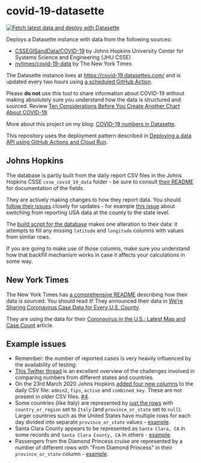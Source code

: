 # covid-19-datasette

[![Fetch latest data and deploy with Datasette](https://github.com/simonw/covid-19-datasette/workflows/Fetch%20latest%20data%20and%20deploy%20with%20Datasette/badge.svg)](https://github.com/simonw/covid-19-datasette/actions?query=workflow%3A%22Fetch+latest+data+and+deploy+with+Datasette%22)

Deploys a Datasette instance with data from the following sources:

* [CSSEGISandData/COVID-19](https://github.com/CSSEGISandData/COVID-19) by Johns Hopkins University Center for Systems Science and Engineering (JHU CSSE)
* [nytimes/covid-19-data](https://github.com/nytimes/covid-19-data) by The New York Times

The Datasette instance lives at https://covid-19.datasettes.com/ and is updated every two hours using [a scheduled GitHub Action](https://github.com/simonw/covid-19-datasette/blob/master/.github/workflows/scheduled.yml).

Please **do not** use this tool to share information about COVID-19 without making absolutely sure you understand how the data is structured and sourced. Review [Ten Considerations Before You Create Another Chart About COVID-19](https://medium.com/nightingale/ten-considerations-before-you-create-another-chart-about-covid-19-27d3bd691be8).

More about this project on my blog: [COVID-19 numbers in Datasette](https://simonwillison.net/2020/Mar/11/covid-19/).

This repository uses the deployment pattern described in [Deploying a data API using GitHub Actions and Cloud Run](https://simonwillison.net/2020/Jan/21/github-actions-cloud-run/).

## Johns Hopkins

The database is partly built from the daily report CSV files in the Johns Hopkins CSSE `csse_covid_19_data` folder - be sure to consult [their README](https://github.com/CSSEGISandData/COVID-19/tree/master/csse_covid_19_data) for documentation of the fields.

They are actively making changes to how they report data. You should [follow their issues](https://github.com/CSSEGISandData/COVID-19/issues) closely for updates - for example [this issue](https://github.com/CSSEGISandData/COVID-19/issues/382) about switching from reporting USA data at the county to the state level.

The [build script for the database](https://github.com/simonw/covid-19-datasette/blob/master/build_database.py) makes one alteration to their data: it attempts to fill any missing  `latitude` and `longitude` columns with values from similar rows.

If you are going to make use of those columns, make sure you understand how that backfill mechanism works in case it affects your calculations in some way.

## New York Times

The New York Times has [a comprehensive README](https://github.com/nytimes/covid-19-data/blob/master/README.md) describing how their data is sourced. You should read it! They announced their data in [We’re Sharing Coronavirus Case Data for Every U.S. County](https://www.nytimes.com/article/coronavirus-county-data-us.html).

They are using the data for their [Coronavirus in the U.S.: Latest Map and Case Count](https://www.nytimes.com/interactive/2020/us/coronavirus-us-cases.html) article.

## Example issues

* Remember: the number of reported cases is very heavily influenced by the availability of testing.
* [This Twitter thread](https://twitter.com/politicalmath/status/1243950120598556672) is an excellent overview of the challenges involved in comparing numbers from different states and countries.
* On the 23rd March 2020 Johns Hopkins [added four new columns](https://github.com/CSSEGISandData/COVID-19/commit/e748b6d8a55e4a88371af56b129ababe1712522d) to the daily CSV file: `admin2`, `fips`, `active` and `combined_key`. These are not present in older CSV files. [#4](https://github.com/simonw/covid-19-datasette/issues/4).
* Some countries (like Italy) are represented by [just the rows](https://covid-19.datasettes.com/covid/daily_reports?country_or_region=Italy&_sort_desc=confirmed#g.mark=bar&g.x_column=day&g.x_type=ordinal&g.y_column=confirmed&g.y_type=quantitative) with `country_or_region` set to `Italy` (and `province_or_state` set to `null`). Larger countries such as the United States have multiple rows for each day divided into separate `province_or_state` values - [example](https://covid-19.datasettes.com/covid/daily_reports?_size=1000&country_or_region__exact=US&_sort_desc=day#g.mark=bar&g.x_column=day&g.x_type=ordinal&g.y_column=confirmed&g.y_type=quantitative&g.color_column=province_or_state).
* Santa Clara County appears to be represented as `Santa Clara, CA` in some records and `Santa Clara County, CA` in others - [example](https://covid-19.datasettes.com/covid/daily_reports?province_or_state__contains=santa+clara&_sort_desc=day#g.mark=bar&g.x_column=day&g.x_type=ordinal&g.y_column=confirmed&g.y_type=quantitative).
* Passengers from the Diamond Princess cruise are represented by a number of different rows with "From Diamond Princess" in their `province_or_state` column - [example](https://covid-19.datasettes.com/covid/daily_reports?_facet=province_or_state&_facet=country_or_region&province_or_state__contains=from+diamond&_sort_desc=day).
